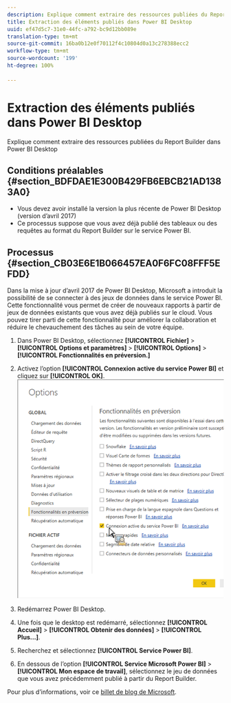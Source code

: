 ```yaml
---
description: Explique comment extraire des ressources publiées du Report Builder dans Power BI Desktop
title: Extraction des éléments publiés dans Power BI Desktop
uuid: ef47d5c7-31e0-44fc-a792-bc9d12bb089e
translation-type: tm+mt
source-git-commit: 16ba0b12e0f70112f4c10804d0a13c278388ecc2
workflow-type: tm+mt
source-wordcount: '199'
ht-degree: 100%

---
```



# Extraction des éléments publiés dans Power BI Desktop

Explique comment extraire des ressources publiées du Report Builder dans Power BI Desktop

## Conditions préalables {#section_BDFDAE1E300B429FB6EBCB21AD1383A0}

* Vous devez avoir installé la version la plus récente de Power BI Desktop (version d’avril 2017)
* Ce processus suppose que vous avez déjà publié des tableaux ou des requêtes au format du Report Builder sur le service Power BI.

## Processus {#section_CB03E6E1B066457EA0F6FC08FFF5EFDD}

Dans la mise à jour d’avril 2017 de Power BI Desktop, Microsoft a introduit la possibilité de se connecter à des jeux de données dans le service Power BI. Cette fonctionnalité vous permet de créer de nouveaux rapports à partir de jeux de données existants que vous avez déjà publiés sur le cloud. Vous pouvez tirer parti de cette fonctionnalité pour améliorer la collaboration et réduire le chevauchement des tâches au sein de votre équipe.

1. Dans Power BI Desktop, sélectionnez **[!UICONTROL Fichier]** > **[!UICONTROL Options et paramètres]** > **[!UICONTROL Options]** > **[!UICONTROL Fonctionnalités en préversion.]**
1. Activez l’option **[!UICONTROL Connexion active du service Power BI]** et cliquez sur **[!UICONTROL OK]**. ![](assets/bi-preview-features.png)

1. Redémarrez Power BI Desktop.
1. Une fois que le desktop est redémarré, sélectionnez **[!UICONTROL Accueil]** > **[!UICONTROL Obtenir des données]** > **[!UICONTROL Plus...]**.
1. Recherchez et sélectionnez **[!UICONTROL Service Power BI]**.
1. En dessous de l’option **[!UICONTROL Service Microsoft Power BI]** > **[!UICONTROL Mon espace de travail]**, sélectionnez le jeu de données que vous avez précédemment publié à partir du Report Builder.

Pour plus d’informations, voir ce [billet de blog de Microsoft](https://powerbi.microsoft.com/en-us/blog/connecting-to-datasets-in-the-power-bi-service-from-desktop/).

